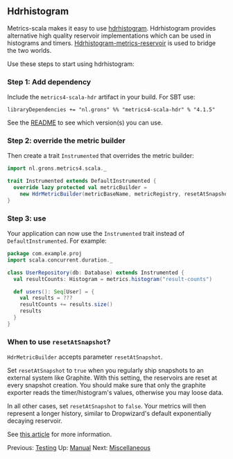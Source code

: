 ## Hdrhistogram

Metrics-scala makes it easy to use [hdrhistogram](http://hdrhistogram.org/). Hdrhistogram provides
alternative high quality reservoir implementations which can be used in histograms and timers.
[Hdrhistogram-metrics-reservoir](https://bitbucket.org/marshallpierce/hdrhistogram-metrics-reservoir)
is used to bridge the two worlds.

Use these steps to start using hdrhistogram:

### Step 1: Add dependency

Include the `metrics4-scala-hdr` artifact in your build. For SBT use:

```
libraryDependencies += "nl.grons" %% "metrics4-scala-hdr" % "4.1.5"
```

See the [README](/README.md) to see which version(s) you can use.

### Step 2: override the metric builder

Then create a trait `Instrumented` that overrides the metric builder:

```scala
import nl.grons.metrics4.scala._

trait Instrumented extends DefaultInstrumented {
  override lazy protected val metricBuilder =
    new HdrMetricBuilder(metricBaseName, metricRegistry, resetAtSnapshot = false)
}
```

### Step 3: use

Your application can now use the `Instrumented` trait instead of `DefaultInstrumented`. For example:

```scala
package com.example.proj
import scala.concurrent.duration._

class UserRepository(db: Database) extends Instrumented {
  val resultCounts: Histogram = metrics.histogram("result-counts")

  def users(): Seq[User] = {
    val results = ???
    resultCounts += results.size()
    results
  }
}
```

### When to use `resetAtSnapshot`?

`HdrMetricBuilder` accepts parameter `resetAtSnapshot`.

Set `resetAtSnapshot` to `true` when you regularly ship snapshots to an external system like Graphite. With this
setting, the reservoirs are reset at every snapshot creation. You should make sure that only the graphite exporter
reads the timer/histogram's values, otherwise you may loose data.

In all other cases, set `resetAtSnapshot` to `false`. Your metrics will then represent a longer history, similar
to Dropwizard's default exponentially decaying reservoir.

See [this article](http://taint.org/2014/01/16/145944a.html) for more information.


Previous: [Testing](Testing.md) Up: [Manual](Manual.md) Next: [Miscellaneous](Miscellaneous.md)
